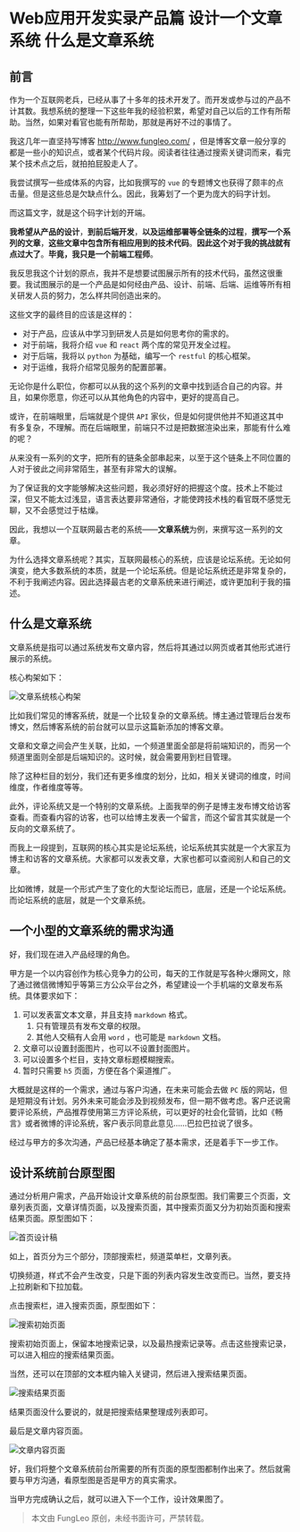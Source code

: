 # Web应用开发实录产品篇 设计一个文章系统 什么是文章系统

## 前言

作为一个互联网老兵，已经从事了十多年的技术开发了。而开发或参与过的产品不计其数。我想系统的整理一下这些年我的经验积累，希望对自己以后的工作有所帮助。当然，如果对看官也能有所帮助，那就是再好不过的事情了。

我这几年一直坚持写博客 http://www.fungleo.com/ ，但是博客文章一般分享的都是一些小的知识点，或者某个代码片段。阅读者往往通过搜索关键词而来，看完某个技术点之后，就拍拍屁股走人了。

我尝试撰写一些成体系的内容，比如我撰写的 `vue` 的专题博文也获得了颇丰的点击量。但是这些总是欠缺点什么。因此，我筹划了一个更为庞大的码字计划。

而这篇文字，就是这个码字计划的开端。

**我希望从产品的设计**，**到前后端开发**，**以及运维部署等全链条的过程**，**撰写一个系列的文章**，**这些文章中包含所有相应用到的技术代码**。**因此这个对于我的挑战就有点过大了**。**毕竟，我只是一个前端工程师**。

我反思我这个计划的原点，我并不是想要试图展示所有的技术代码，虽然这很重要。我试图展示的是一个产品是如何经由产品、设计、前端、后端、运维等所有相关研发人员的努力，怎么样共同创造出来的。

这些文字的最终目的应该是这样的：

- 对于产品，应该从中学习到研发人员是如何思考你的需求的。
- 对于前端，我将介绍 `vue` 和 `react` 两个库的常见开发全过程。
- 对于后端，我将以 `python` 为基础，编写一个 `restful` 的核心框架。
- 对于运维，我将介绍常见服务的配置部署。

无论你是什么职位，你都可以从我的这个系列的文章中找到适合自己的内容。并且，如果你愿意，你还可以从其他角色的内容中，更好的提高自己。

或许，在前端眼里，后端就是个提供 `API` 家伙，但是如何提供他并不知道这其中有多复杂，不理解。而在后端眼里，前端只不过是把数据渲染出来，那能有什么难的呢？

从来没有一系列的文字，把所有的链条全部串起来，以至于这个链条上不同位置的人对于彼此之间非常陌生，甚至有非常大的误解。

为了保证我的文字能够解决这些问题，我必须好好的把握这个度。技术上不能过深，但又不能太过浅显，语言表达要非常通俗，才能使跨技术栈的看官既不感觉无聊，又不会感觉过于枯燥。

因此，我想以一个互联网最古老的系统——**文章系统**为例，来撰写这一系列的文章。

为什么选择文章系统呢？其实，互联网最核心的系统，应该是论坛系统。无论如何演变，绝大多数系统的本质，就是一个论坛系统。但是论坛系统还是非常复杂的，不利于我阐述内容。因此选择最古老的文章系统来进行阐述，或许更加利于我的描述。

## 什么是文章系统

文章系统是指可以通过系统发布文章内容，然后将其通过以网页或者其他形式进行展示的系统。

核心构架如下：

![文章系统核心构架](https://raw.githubusercontent.com/fengcms/articles/master/image/c3/425e7218889293a04e25b2d3125ca1.jpg)

比如我们常见的博客系统，就是一个比较复杂的文章系统。博主通过管理后台发布博文，然后博客系统的前台就可以显示这篇新添加的博客文章。

文章和文章之间会产生关联，比如，一个频道里面全部是将前端知识的，而另一个频道里面则全部是后端知识的。这时候，就会需要用到栏目管理。

除了这种栏目的划分，我们还有更多维度的划分，比如，相关关键词的维度，时间维度，作者维度等等。

此外，评论系统又是一个特别的文章系统。上面我举的例子是博主发布博文给访客查看。而查看内容的访客，也可以给博主发表一个留言，而这个留言其实就是一个反向的文章系统了。

而我上一段提到，互联网的核心其实是论坛系统，论坛系统其实就是一个大家互为博主和访客的文章系统。大家都可以发表文章，大家也都可以查阅别人和自己的文章。

比如微博，就是一个形式产生了变化的大型论坛而已，底层，还是一个论坛系统。而论坛系统的底层，就是一个文章系统。

## 一个小型的文章系统的需求沟通

好，我们现在进入产品经理的角色。

甲方是一个以内容创作为核心竞争力的公司，每天的工作就是写各种火爆网文，除了通过微信微博知乎等第三方公众平台之外，希望建设一个手机端的文章发布系统。具体要求如下：

1. 可以发表富文本文章，并且支持 `markdown` 格式。
    1. 只有管理员有发布文章的权限。
    2. 其他人交稿有人会用 `word` ，也可能是 `markdown` 文档。
2. 文章可以设置封面图片，也可以不设置封面图片。
3. 可以设置多个栏目，支持文章标题模糊搜索。
4. 暂时只需要 `h5` 页面，方便在各个渠道推广。

大概就是这样的一个需求，通过与客户沟通，在未来可能会去做 `PC` 版的网站，但是短期没有计划。另外未来可能会涉及到视频发布，但一期不做考虑。客户还说需要评论系统，产品推荐使用第三方评论系统，可以更好的社会化营销，比如《畅言》或者微博的评论系统，客户表示同意此意见……巴拉巴拉说了很多。

经过与甲方的多次沟通，产品已经基本确定了基本需求，还是着手下一步工作。

## 设计系统前台原型图

通过分析用户需求，产品开始设计文章系统的前台原型图。我们需要三个页面，文章列表页面，文章详情页面，以及搜索页面，其中搜索页面又分为初始页面和搜索结果页面。原型图如下：

![首页设计稿](https://raw.githubusercontent.com/fengcms/articles/master/image/36/d861f06946c58843865bca9c7e8653.jpg)

如上，首页分为三个部分，顶部搜索栏，频道菜单栏，文章列表。

切换频道，样式不会产生改变，只是下面的列表内容发生改变而已。当然，要支持上拉刷新和下拉加载。

点击搜索栏，进入搜索页面，原型图如下：

![搜索初始页面](https://raw.githubusercontent.com/fengcms/articles/master/image/77/5c2bb7bdfd82ccd3b3e7164c17db80.jpg)

搜索初始页面上，保留本地搜索记录，以及最热搜索记录等。点击这些搜索记录，可以进入相应的搜索结果页面。

当然，还可以在顶部的文本框内输入关键词，然后进入搜索结果页面。

![搜索结果页面](https://raw.githubusercontent.com/fengcms/articles/master/image/c6/27f2c8e90ade9ab8bdc2da62a6d233.jpg)

结果页面没什么要说的，就是把搜索结果整理成列表即可。

最后是文章内容页面。

![文章内容页面](https://raw.githubusercontent.com/fengcms/articles/master/image/c5/68007d3b735a23a0edd0bfe020e1f9.jpg)

好，我们将整个文章系统前台所需要的所有页面的原型图都制作出来了。然后就需要与甲方沟通，看原型图是否是甲方的真实需求。

当甲方完成确认之后，就可以进入下一个工作，设计效果图了。

> 本文由 FungLeo 原创，未经书面许可，严禁转载。





